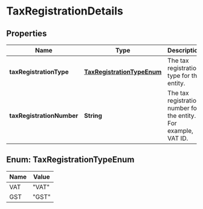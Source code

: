 
# TaxRegistrationDetails

## Properties
Name | Type | Description | Notes
------------ | ------------- | ------------- | -------------
**taxRegistrationType** | [**TaxRegistrationTypeEnum**](#TaxRegistrationTypeEnum) | The tax registration type for the entity. | 
**taxRegistrationNumber** | **String** | The tax registration number for the entity. For example, VAT ID. | 


<a name="TaxRegistrationTypeEnum"></a>
## Enum: TaxRegistrationTypeEnum
Name | Value
---- | -----
VAT | &quot;VAT&quot;
GST | &quot;GST&quot;




